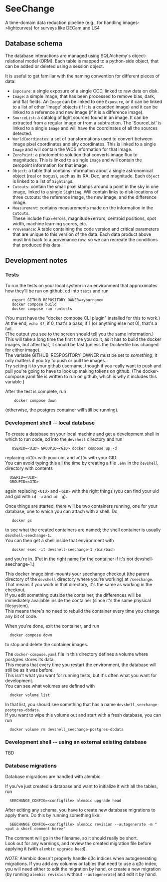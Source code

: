 # SeeChange
A time-domain data reduction pipeline (e.g., for handling images->lightcurves) for surveys like DECam and LS4


## Database schema

The database interactions are managed using SQLAlchemy's object-relational model (ORM). 
Each table is mapped to a python-side object, that can be added or deleted using a session object.

It is useful to get familiar with the naming convention for different pieces of data: 

- `Exposure`: a single exposure of a single CCD, linked to raw data on disk. 
- `Image`: a simple image, that has been processed to remove bias, dark, and flat fields.
  An `Image` can be linked to one `Exposure`, or it can be linked to a list of other 'Image' objects
  (if it is a coadded image) and it can be linked to a reference and new image (if it is a difference image).
- `SourceList`: a catalog of light sources found in an image. It can be extracted from a regular image or from a subtraction. 
  The 'SourceList' is linked to a single `Image` and will have the coordinates of all the sources detected.
- `WorldCoordinates`: a set of transformations used to convert between image pixel coordinates and sky coordinates. 
  This is linked to a single `Image` and will contain the WCS information for that image.
- `ZeroPoint`: a photometric solution that converts image flux to magnitudes. 
  This is linked to a single `Image` and will contain the zeropoint information for that image.
- `Object`: a table that contains information about a single astronomical object (real or bogus), 
  such as its RA, Dec, and magnitude. Each `Object` is linked to a list of `Sighting`s. 
- `Cutouts`: contain the small pixel stamps around a point in the sky in one image, linked to a single `Sighting`.
  Will contain links to disk locations of three cutouts: the reference image, the new image, and the difference image.
- `Measurement`: contains measurements made on the information in the `Cutouts`.  
  These include flux+errors, magnitude+errors, centroid positions, spot width, machine learning scores, etc. 
- `Provenance`: A table containing the code version and critical parameters that are unique to this version of the data. 
  Each data product above must link back to a provenance row, so we can recreate the conditions that produced this data. 

## Development notes

### Tests

To run the tests on your local system in an environment that approximates how they'll be run on github, cd into `tests` and run
```
   export GITHUB_REPOSITORY_OWNER=<yourname>
   docker compose build
   docker compose run runtests
```
(You must have the "docker compose CLI plugin" installed for this to work.)  
At the end, `echo $?`; if 0, that's a pass, if 1 (or anything else not 0), that's a fail.  
(The output you see to the screen should tell you the same information.)  
This will take a long time the first time you do it, as it has to build the docker images, 
but after that, it should be fast (unless the Dockerfile has changed for either image).  
The variable GITHUB_RESPOSITORY_OWNER must be set to *something*; it only matters if you try to push or pull the images.  
Try setting it to your github username, though if you really want to push and pull you're going to have to look up 
making tokens on github.  (The docker-compose.yaml file is written to run on github, which is why it includes this variable.)

After the test is complete, run
```
    docker compose down
```
(otherwise, the postgres container will still be running).

### Development shell -- local database

To create a database on your local machine and get a development shell in which to run code, cd into the `devshell` directory and run
```
   USERID=<UID> GROUPID=<GID> docker compose up -d
```
replacing `<UID>` with your uid, and `<GID>` with your GID.  
You can avoid typing this all the time by creating a file `.env` in the `devshell` directory with contents
```
  USERID=<UID>
  GROUPID=<GID>
```
again replacing `<UID>` and `<GID>` with the right things (you can find your uid and gid with `id -u` and `id -g`). 

Once things are started, there will be two containers running, 
one for your database, one to which you can attach with a shell.  Do
```
   docker ps
```
to see what the created containers are named; the shell container is usually `devshell-seechange-1`.  
You can then get a shell inside that environment with
```
   docker exec -it devshell-seechange-1 /bin/bash
```
and you're in.  (Put in the right name for the container if it's not devshell-seechange-1.)

This docker image bind-mounts your seechange checkout 
(the parent directory of the `devshell` directory where you're working) at `/seechange`.  
That means if you work in that directory, it's the same as working in the checkout.  
If you edit something outside the container, 
the differences will be immediately available inside the container (since it's the same physical filesystem).  
This means there's no need to rebuild the container every time you change any bit of code.

When you're done, exit the container, and run
```
  docker compose down
```
to stop and delete the container images.

The `docker-compose.yaml` file in this directory defines a volume where postgres stores its data.  
This means that every time you restart the environment, 
the database will still be as it was before.  
This isn't what you want for running tests, but it's often what you want for development.  
You can see what volumes are defined with
```
  docker volume list
```
In that list, you should see something that has a name `devshell_seechange-postgres-dbdata`.  
If you want to wipe this volume out and start with a fresh database, you can run
```
  docker volume rm devshell_seechange-postgres-dbdata
```

### Development shell -- using an external existing database

TBD

### Database migrations

Database migrations are handled with alembic.

If you've just created a database and want to initialize it with all the tables, run
```
  SEECHANGE_CONFIG=<configfile> alembic upgrade head
```

After editing any schema, you have to create new database migrations to apply them.  Do this by running something like:
```
  SEECHANGE_CONFIG=<configfile> alembic revision --autogenerate -m "<put a short comment here>"
```
The comment will go in the filename, so it should really be short.  
Look out for any warnings, and review the created migration file before applying it (with `alembic upgrade head`).

*NOTE:* Alembic doesn't properly handle q3c indices when autogenerating migrations. 
If you add any columns or tables that need to use a q3c index, 
you will need either to edit the migration by hand, 
or create a new migration (by running `alembic revision` without `--autogenerate`) and edit it by hand.